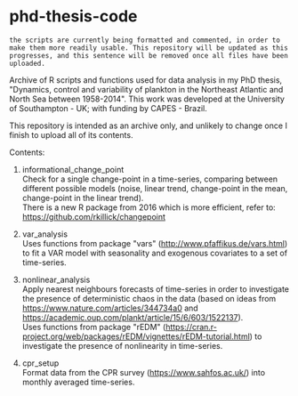 # phd-thesis-code

`the scripts are currently being formatted and commented, in order to make them more readily usable. This repository will be updated as this progresses, and this sentence will be removed once all files have been uploaded.`

Archive of R scripts and functions used for data analysis in my PhD thesis, "Dynamics, control and variability of plankton in the Northeast Atlantic and North Sea between 1958-2014". This work was developed at the University of Southampton - UK; with funding by CAPES - Brazil. 

This repository is intended as an archive only, and unlikely to change once I finish to upload all of its contents.

Contents:

1. informational_change_point  
Check for a single change-point in a time-series, comparing between different possible models (noise, linear trend, change-point in the mean, change-point in the linear trend).  
There is a new R package from 2016 which is more efficient, refer to: https://github.com/rkillick/changepoint

2. var_analysis  
Uses functions from package "vars" (http://www.pfaffikus.de/vars.html) to fit a VAR model with seasonality and exogenous covariates to a set of time-series.

3. nonlinear_analysis  
Apply nearest neighbours forecasts of time-series in order to investigate the presence of deterministic chaos in the data (based on ideas from https://www.nature.com/articles/344734a0 and https://academic.oup.com/plankt/article/15/6/603/1522137).  
Uses functions from package "rEDM" (https://cran.r-project.org/web/packages/rEDM/vignettes/rEDM-tutorial.html) to investigate the presence of nonlinearity in time-series.

4. cpr_setup  
Format data from the CPR survey (https://www.sahfos.ac.uk/) into monthly averaged time-series.
